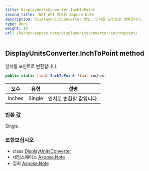 ```yaml
---
title: DisplayUnitsConverter.InchToPoint
second_title: .NET API 참조용 Aspose.Note
description: DisplayUnitsConverter 방법. 인치를 포인트로 변환합니다.
type: docs
weight: 10
url: /ko/net/aspose.note/displayunitsconverter/inchtopoint/
---
```

## DisplayUnitsConverter.InchToPoint method

인치를 포인트로 변환합니다.

```csharp
public static float InchToPoint(float inches)
```

| 모수 | 유형 | 설명 |
| --- | --- | --- |
| inches | Single | 인치로 변환할 값입니다. |

### 반환 값

Single .

### 또한보십시오

* class [DisplayUnitsConverter](../)
* 네임스페이스 [Aspose.Note](../../displayunitsconverter/)
* 집회 [Aspose.Note](../../../)



